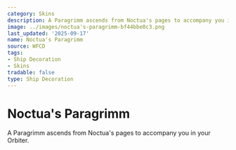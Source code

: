 ```yaml
---
category: Skins
description: A Paragrimm ascends from Noctua's pages to accompany you in your Orbiter.
image: ../images/noctua's-paragrimm-bf44bbe0c3.png
last_updated: '2025-09-17'
name: Noctua's Paragrimm
source: WFCD
tags:
- Ship Decoration
- Skins
tradable: false
type: Ship Decoration
---
```


# Noctua's Paragrimm

A Paragrimm ascends from Noctua's pages to accompany you in your Orbiter.

